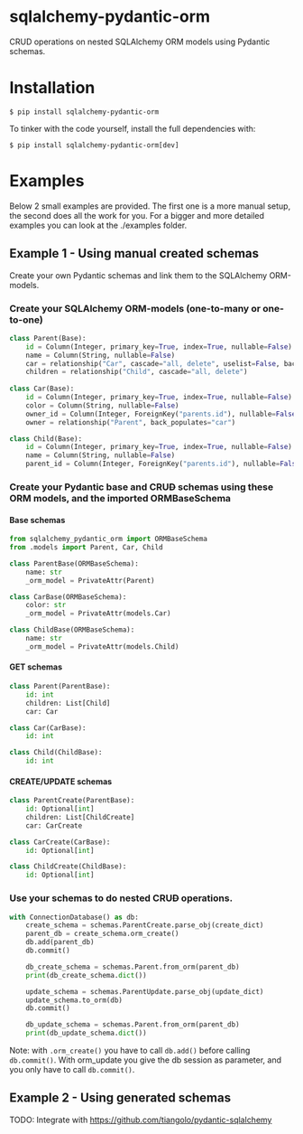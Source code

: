 # sqlalchemy-pydantic-orm
CRUD operations on nested SQLAlchemy ORM models using Pydantic schemas.
# Installation
```shell
$ pip install sqlalchemy-pydantic-orm
```
To tinker with the code yourself, install the full dependencies with:
```shell
$ pip install sqlalchemy-pydantic-orm[dev]
```

# Examples
Below 2 small examples are provided. 
The first one is a more manual setup, the second does all the work for you.
For a bigger and more detailed examples you can look at the ./examples folder.
## Example 1 - Using manual created schemas
Create your own Pydantic schemas and link them to the SQLAlchemy ORM-models.
### Create your SQLAlchemy ORM-models (one-to-many or one-to-one)
```python
class Parent(Base):
    id = Column(Integer, primary_key=True, index=True, nullable=False)
    name = Column(String, nullable=False)
    car = relationship("Car", cascade="all, delete", uselist=False, back_populates="owner")
    children = relationship("Child", cascade="all, delete")
    
class Car(Base):
    id = Column(Integer, primary_key=True, index=True, nullable=False)
    color = Column(String, nullable=False)
    owner_id = Column(Integer, ForeignKey("parents.id"), nullable=False)
    owner = relationship("Parent", back_populates="car")

class Child(Base):
    id = Column(Integer, primary_key=True, index=True, nullable=False)
    name = Column(String, nullable=False)
    parent_id = Column(Integer, ForeignKey("parents.id"), nullable=False)
```
### Create your Pydantic base and CRU~~D~~ schemas using these ORM models, and the imported ORMBaseSchema
#### Base schemas
```python
from sqlalchemy_pydantic_orm import ORMBaseSchema
from .models import Parent, Car, Child

class ParentBase(ORMBaseSchema):
    name: str
    _orm_model = PrivateAttr(Parent)

class CarBase(ORMBaseSchema):
    color: str
    _orm_model = PrivateAttr(models.Car)

class ChildBase(ORMBaseSchema):
    name: str
    _orm_model = PrivateAttr(models.Child)
```
#### GET schemas
```python
class Parent(ParentBase):
    id: int
    children: List[Child]
    car: Car

class Car(CarBase):
    id: int

class Child(ChildBase):
    id: int
```
#### CREATE/UPDATE schemas
```python
class ParentCreate(ParentBase):
    id: Optional[int]
    children: List[ChildCreate]
    car: CarCreate

class CarCreate(CarBase):
    id: Optional[int]

class ChildCreate(ChildBase):
    id: Optional[int]
```
### Use your schemas to do nested CRU~~D~~ operations.
```python
with ConnectionDatabase() as db:
    create_schema = schemas.ParentCreate.parse_obj(create_dict)
    parent_db = create_schema.orm_create()
    db.add(parent_db)
    db.commit()

    db_create_schema = schemas.Parent.from_orm(parent_db)
    print(db_create_schema.dict())

    update_schema = schemas.ParentUpdate.parse_obj(update_dict)
    update_schema.to_orm(db)
    db.commit()

    db_update_schema = schemas.Parent.from_orm(parent_db)
    print(db_update_schema.dict())
```
Note: with `.orm_create()` you have to call `db.add()`
before calling `db.commit()`. 
With orm_update you give the db session as parameter,
and you only have to call `db.commit()`.

## Example 2 - Using generated schemas
TODO: Integrate with https://github.com/tiangolo/pydantic-sqlalchemy